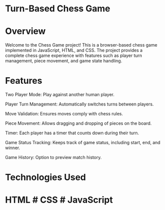 # Turn-Based Chess Game

# Overview
Welcome to the Chess Game project! This is a browser-based chess game implemented in JavaScript, HTML, and CSS. The project provides a complete chess game experience with features such as player turn management, piece movement, and game state handling.

# Features
Two Player Mode: Play against another human player.

Player Turn Management: Automatically switches turns between players.

Move Validation: Ensures moves comply with chess rules.

Piece Movement: Allows dragging and dropping of pieces on the board.

Timer: Each player has a timer that counts down during their turn.

Game Status Tracking: Keeps track of game status, including start, end, and winner.

Game History: Option to preview match history.

# Technologies Used

# HTML # CSS # JavaScript


